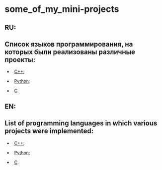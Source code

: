 # some_of_my_mini-projects

## RU:

## Список языков программирования, на которых были реализованы различные проекты:

- &ensp;[С++](https://github.com/oooNAKooo/some_of_my_mini-projects/tree/main/C%2B%2B);

- &ensp;[Python](https://github.com/oooNAKooo/some_of_my_mini-projects/tree/main/Python);

- &ensp;[C](https://github.com/oooNAKooo/some_of_my_mini-projects/tree/main/%D0%A1).

##
## EN:

## List of programming languages ​​in which various projects were implemented:

- &ensp;[С++](https://github.com/oooNAKooo/some_of_my_mini-projects/tree/main/C%2B%2B);

- &ensp;[Python](https://github.com/oooNAKooo/some_of_my_mini-projects/tree/main/Python);

- &ensp;[C](https://github.com/oooNAKooo/some_of_my_mini-projects/tree/main/%D0%A1).
##
